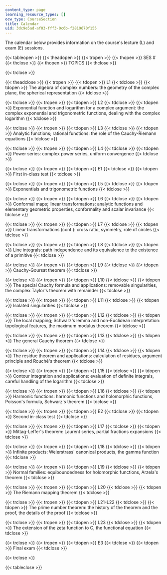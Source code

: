```yaml
---
content_type: page
learning_resource_types: []
ocw_type: CourseSection
title: Calendar
uid: 3dc9e5ad-af03-fff3-0c6b-f2819670f155
---
```


The calendar below provides information on the course's lecture (L) and exam (E) sessions.

{{< tableopen >}}
{{< theadopen >}}
{{< tropen >}}
{{< thopen >}}
SES #
{{< thclose >}}
{{< thopen >}}
TOPICS
{{< thclose >}}

{{< trclose >}}

{{< theadclose >}}
{{< tropen >}}
{{< tdopen >}}
L1
{{< tdclose >}}
{{< tdopen >}}
The algebra of complex numbers: the geometry of the complex plane, the spherical representation
{{< tdclose >}}

{{< trclose >}}
{{< tropen >}}
{{< tdopen >}}
L2
{{< tdclose >}}
{{< tdopen >}}
Exponential function and logarithm for a complex argument: the complex exponential and trigonometric functions, dealing with the complex logarithm
{{< tdclose >}}

{{< trclose >}}
{{< tropen >}}
{{< tdopen >}}
L3
{{< tdclose >}}
{{< tdopen >}}
Analytic functions; rational functions: the role of the Cauchy-Riemann equations
{{< tdclose >}}

{{< trclose >}}
{{< tropen >}}
{{< tdopen >}}
L4
{{< tdclose >}}
{{< tdopen >}}
Power series: complex power series, uniform convergence
{{< tdclose >}}

{{< trclose >}}
{{< tropen >}}
{{< tdopen >}}
E1
{{< tdclose >}}
{{< tdopen >}}
First in-class test
{{< tdclose >}}

{{< trclose >}}
{{< tropen >}}
{{< tdopen >}}
L5
{{< tdclose >}}
{{< tdopen >}}
Exponentials and trigonometric functions
{{< tdclose >}}

{{< trclose >}}
{{< tropen >}}
{{< tdopen >}}
L6
{{< tdclose >}}
{{< tdopen >}}
Conformal maps; linear transformations: analytic functions and elementary geometric properties, conformality and scalar invariance
{{< tdclose >}}

{{< trclose >}}
{{< tropen >}}
{{< tdopen >}}
L7
{{< tdclose >}}
{{< tdopen >}}
Linear transformations (cont.): cross ratio, symmetry, role of circles
{{< tdclose >}}

{{< trclose >}}
{{< tropen >}}
{{< tdopen >}}
L8
{{< tdclose >}}
{{< tdopen >}}
Line integrals: path independence and its equivalence to the existence of a primitive
{{< tdclose >}}

{{< trclose >}}
{{< tropen >}}
{{< tdopen >}}
L9
{{< tdclose >}}
{{< tdopen >}}
Cauchy-Goursat theorem
{{< tdclose >}}

{{< trclose >}}
{{< tropen >}}
{{< tdopen >}}
L10
{{< tdclose >}}
{{< tdopen >}}
The special Cauchy formula and applications: removable singularities, the complex Taylor's theorem with remainder
{{< tdclose >}}

{{< trclose >}}
{{< tropen >}}
{{< tdopen >}}
L11
{{< tdclose >}}
{{< tdopen >}}
Isolated singularities
{{< tdclose >}}

{{< trclose >}}
{{< tropen >}}
{{< tdopen >}}
L12
{{< tdclose >}}
{{< tdopen >}}
The local mapping; Schwarz's lemma and non-Euclidean interpretation: topological features, the maximum modulus theorem
{{< tdclose >}}

{{< trclose >}}
{{< tropen >}}
{{< tdopen >}}
L13
{{< tdclose >}}
{{< tdopen >}}
The general Cauchy theorem
{{< tdclose >}}

{{< trclose >}}
{{< tropen >}}
{{< tdopen >}}
L14
{{< tdclose >}}
{{< tdopen >}}
The residue theorem and applications: calculation of residues, argument principle and Rouché's theorem
{{< tdclose >}}

{{< trclose >}}
{{< tropen >}}
{{< tdopen >}}
L15
{{< tdclose >}}
{{< tdopen >}}
Contour integration and applications: evaluation of definite integrals, careful handling of the logarithm
{{< tdclose >}}

{{< trclose >}}
{{< tropen >}}
{{< tdopen >}}
L16
{{< tdclose >}}
{{< tdopen >}}
Harmonic functions: harmonic functions and holomorphic functions, Poisson's formula, Schwarz's theorem
{{< tdclose >}}

{{< trclose >}}
{{< tropen >}}
{{< tdopen >}}
E2
{{< tdclose >}}
{{< tdopen >}}
Second in-class test
{{< tdclose >}}

{{< trclose >}}
{{< tropen >}}
{{< tdopen >}}
L17
{{< tdclose >}}
{{< tdopen >}}
Mittag-Leffer's theorem: Laurent series, partial fractions expansions
{{< tdclose >}}

{{< trclose >}}
{{< tropen >}}
{{< tdopen >}}
L18
{{< tdclose >}}
{{< tdopen >}}
Infinite products: Weierstrass' canonical products, the gamma function
{{< tdclose >}}

{{< trclose >}}
{{< tropen >}}
{{< tdopen >}}
L19
{{< tdclose >}}
{{< tdopen >}}
Normal families: equiboundedness for holomorphic functions, Arzela's theorem
{{< tdclose >}}

{{< trclose >}}
{{< tropen >}}
{{< tdopen >}}
L20
{{< tdclose >}}
{{< tdopen >}}
The Riemann mapping theorem
{{< tdclose >}}

{{< trclose >}}
{{< tropen >}}
{{< tdopen >}}
L21-L22
{{< tdclose >}}
{{< tdopen >}}
The prime number theorem: the history of the theorem and the proof, the details of the proof
{{< tdclose >}}

{{< trclose >}}
{{< tropen >}}
{{< tdopen >}}
L23
{{< tdclose >}}
{{< tdopen >}}
The extension of the zeta function to C, the functional equation
{{< tdclose >}}

{{< trclose >}}
{{< tropen >}}
{{< tdopen >}}
E3
{{< tdclose >}}
{{< tdopen >}}
Final exam
{{< tdclose >}}

{{< trclose >}}

{{< tableclose >}}